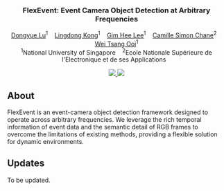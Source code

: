 
<p align="center">
  
  <h3 align="center"><strong>FlexEvent: Event Camera Object Detection at Arbitrary Frequencies</strong></h3>

  <p align="center">
      <a href="https://dylanorange.github.io" target='_blank'>Dongyue Lu</a><sup>1</sup>&nbsp;&nbsp;&nbsp;
      <a href="https://ldkong.com" target='_blank'>Lingdong Kong</a><sup>1</sup>&nbsp;&nbsp;&nbsp;
      <a href="https://www.comp.nus.edu.sg/~leegh/">Gim Hee Lee</a><sup>1</sup>&nbsp;&nbsp;&nbsp;
      <a href="https://scholar.google.at/citations?user=mbMNjekAAAAJ&hl=en">Camille Simon Chane</a><sup>2</sup>&nbsp;&nbsp;&nbsp;
      <a href="https://www.comp.nus.edu.sg/~ooiwt/">Wei Tsang Ooi</a><sup>1</sup>
    </br>
  <sup>1</sup>National University of Singapore&nbsp;&nbsp;&nbsp;
  <sup>2</sup>Ecole Nationale Supérieure de l'Electronique et de ses Applications&nbsp;&nbsp;&nbsp;
  </p>

</p>

<p align="center">
  <a href="https://flexevent.github.io/static/files/FlexEvent.pdf" target='_blank'>
    <img src="https://img.shields.io/badge/Paper-%F0%9F%93%83-lightblue">
  </a>
  
  <a href="https://flexevent.github.io" target='_blank'>
    <img src="https://img.shields.io/badge/Project-%F0%9F%94%97-blue">
  </a>
</p>



## About

FlexEvent is an event-camera object detection framework designed to operate
across arbitrary frequencies. We leverage the rich temporal information of event data and the semantic detail of RGB frames to overcome the limitations of existing methods, providing a flexible solution for dynamic environments.



## Updates
To be updated.